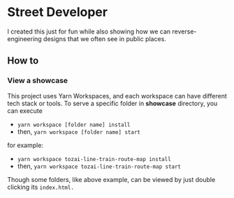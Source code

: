# Street Developer

I created this just for fun while also showing how we can reverse-engineering designs that we often see in public places.

## How to

### View a showcase

This project uses Yarn Workspaces, and each workspace can have different tech stack or tools. To serve a specific folder in **showcase** directory, you can execute

- `yarn workspace [folder name] install`
- then, `yarn workspace [folder name] start`

for example:

- `yarn workspace tozai-line-train-route-map install`
- then, `yarn workspace tozai-line-train-route-map start`

Though some folders, like above example, can be viewed by just double clicking its `index.html.`
